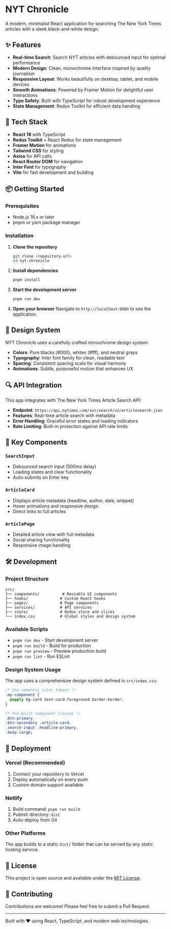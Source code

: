 # NYT Chronicle

A modern, minimalist React application for searching The New York Times articles with a sleek
black-and-white design.

## ✨ Features

- **Real-time Search**: Search NYT articles with debounced input for optimal performance
- **Modern Design**: Clean, monochrome interface inspired by quality journalism
- **Responsive Layout**: Works beautifully on desktop, tablet, and mobile devices
- **Smooth Animations**: Powered by Framer Motion for delightful user interactions
- **Type Safety**: Built with TypeScript for robust development experience
- **State Management**: Redux Toolkit for efficient data handling

## 🚀 Tech Stack

- **React 18** with TypeScript
- **Redux Toolkit** + React Redux for state management
- **Framer Motion** for animations
- **Tailwind CSS** for styling
- **Axios** for API calls
- **React Router DOM** for navigation
- **Inter Font** for typography
- **Vite** for fast development and building

## 📦 Getting Started

### Prerequisites

- Node.js 16.x or later
- pnpm or yarn package manager

### Installation

1. **Clone the repository**

   ```bash
   git clone <repository-url>
   cd nyt-chronicle
   ```

2. **Install dependencies**

   ```bash
   pnpm install
   ```

3. **Start the development server**

   ```bash
   pnpm run dev
   ```

4. **Open your browser** Navigate to `http://localhost:8080` to see the application.

## 🎨 Design System

NYT Chronicle uses a carefully crafted monochrome design system:

- **Colors**: Pure blacks (#000), whites (#fff), and neutral grays
- **Typography**: Inter font family for clean, readable text
- **Spacing**: Consistent spacing scale for visual harmony
- **Animations**: Subtle, purposeful motion that enhances UX

## 🔍 API Integration

This app integrates with The New York Times Article Search API:

- **Endpoint**: `https://api.nytimes.com/svc/search/v2/articlesearch.json`
- **Features**: Real-time article search with metadata
- **Error Handling**: Graceful error states and loading indicators
- **Rate Limiting**: Built-in protection against API rate limits

## 📱 Key Components

### `SearchInput`

- Debounced search input (500ms delay)
- Loading states and clear functionality
- Auto-submits on Enter key

### `ArticleCard`

- Displays article metadata (headline, author, date, snippet)
- Hover animations and responsive design
- Direct links to full articles

### `ArticlePage`

- Detailed article view with full metadata
- Social sharing functionality
- Responsive image handling

## 🛠️ Development

### Project Structure

```
src/
├── components/          # Reusable UI components
├── hooks/              # Custom React hooks
├── pages/              # Page components
├── services/           # API services
├── store/              # Redux store and slices
└── index.css           # Global styles and design system
```

### Available Scripts

- `pnpm run dev` - Start development server
- `pnpm run build` - Build for production
- `pnpm run preview` - Preview production build
- `pnpm run lint` - Run ESLint

### Design System Usage

The app uses a comprehensive design system defined in `src/index.css`:

```css
/* Use semantic color tokens */
.my-component {
  @apply bg-card text-card-foreground border-border;
}

/* Pre-built component classes */
.btn-primary,
.btn-secondary .article-card,
.search-input .headline-primary,
.body-large;
```

## 🚀 Deployment

### Vercel (Recommended)

1. Connect your repository to Vercel
2. Deploy automatically on every push
3. Custom domain support available

### Netlify

1. Build command: `pnpm run build`
2. Publish directory: `dist`
3. Auto-deploy from Git

### Other Platforms

The app builds to a static `dist/` folder that can be served by any static hosting service.

## 📄 License

This project is open source and available under the [MIT License](LICENSE).

## 🤝 Contributing

Contributions are welcome! Please feel free to submit a Pull Request.

---

Built with ❤️ using React, TypeScript, and modern web technologies.
